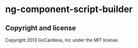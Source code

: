 # ng-component-script-builder

## Copyright and license

Copyright 2013 GoCardless, Inc under the MIT license.
